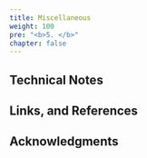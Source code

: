 ```yaml
---
title: Miscellaneous
weight: 100
pre: "<b>5. </b>"
chapter: false
---
```


## Technical Notes
<!-- - This site is built using [Hugo](https://gohugo.io/),  a fast and modern static website engine written in [Go](https://golang.org/).
- The theme is a partial porting of the [Learn theme](http://learn.getgrav.org/) of [Grav](https://getgrav.org/).
- The graphics are programmed in [Javascript](https://developer.mozilla.org/en-US/docs/Web/javascript) with the [p5](http://p5js.org/) library. -->

## Links, and References
<!-- - [Stop Drawing a Dead Fish](http://worrydream.com/#!/StopDrawingDeadFish) is an excellent talk by Bret Vict on using the computer as a new visual medium. -->

## Acknowledgments